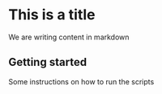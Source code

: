 # This is a title

We are writing content in markdown

## Getting started

Some instructions on how to run the scripts